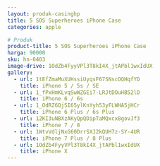 ```yaml
---
layout: produk-casinghp
title: 5 SOS Superheroes iPhone Case
categories: apple

# Produk
product-title: 5 SOS Superheroes iPhone Case
harga: 90000
sku: hn-0403
image-drive: 1OdZb4FyyVPl3T8kI4X_jtAPbl1wxIdUX
gallery:
  - url: 1tEfZmaMuXUHssiUyqsF67SNscOQHqfYD
    title: iPhone 5 / 5s / SE
  - url: 1_fPxHmKLvqSwWZGEi7-LRJtDOuHB52lD
    title: iPhone 6 / 6s
  - url: 1_OdRZ6QjSI65ylKnYyh53yFLWHA5jHCr
    title: iPhone 6 Plus / 6s Plus
  - url: 12KI3uNBXzAKyQpQDipTaMQxcx8govJf3
    title: iPhone 7 / 8
  - url: 1WtvVdljNxG60DrrSXJ2kQUH7z-SY-4UR
    title: iPhone 7 Plus / 8 Plus
  - url: 1OdZb4FyyVPl3T8kI4X_jtAPbl1wxIdUX
    title: iPhone X
---
```

